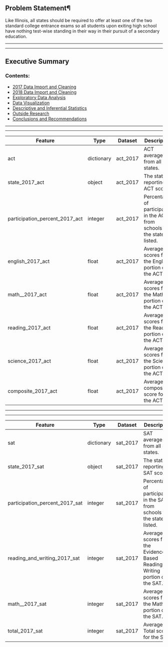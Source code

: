 ## Problem Statement¶
Like Illinois, all states should be required to offer at least one of the two standard college entrance exams so all students upon exiting high school have nothing test-wise standing in their way in their pursuit of a secondary education.

---
---

## Executive Summary
### Contents:
- [2017 Data Import and Cleaning](#Data-Import-and-Cleaning)
- [2018 Data Import and Cleaning](#2018-Data-Import-and-Cleaning)
- [Exploratory Data Analysis](#Exploratory-Data-Analysis)
- [Data Visualization](#Visualize-the-data)
- [Descriptive and Inferential Statistics](#Descriptive-and-Inferential-Statistics)
- [Outside Research](#Outside-Research)
- [Conclusions and Recommendations](#Conclusions-and-Recommendations)

---
---

|**Feature**|**Type**|**Dataset**|**Description**|
|---|---|---|---|
|act      | dictionary |act_2017 | ACT averages from all 50 states.|
|state_2017_act|object|act_2017|The state reporting ACT scores|
|participation_percent_2017_act|integer|act_2017|Percentage of participation in the ACT from schools in the state listed.|
|english_2017_act|float|act_2017|Average scores from the English portion of the ACT.|
|math__2017_act|float|act_2017|Average scores from the Math portion of the ACT.|
|reading_2017_act|float|act_2017|Average scores from the Reading portion of the ACT.|
|science_2017_act|float|act_2017|Average scores from the Science portion of the ACT.|
|composite_2017_act|float|act_2017|Average composite score for the ACT.|

---
---

|**Feature**|**Type**|**Dataset**|**Description**|
|---|---|---|---|
|sat      | dictionary |sat_2017 | SAT averages from all 50 states.|
|state_2017_sat|object|sat_2017|The state reporting SAT scores|
|participation_percent_2017_sat|integer|sat_2017|Percentage of participation in the SAT from schools in the state listed.|
|reading_and_writing_2017_sat|integer|sat_2017|Average scores from the Evidence-Based Reading and Writing portion of the SAT.|
|math__2017_sat|integer|sat_2017|Average scores from the Math portion of the SAT.|
|total_2017_sat|integer|sat_2017|Average Total score for the SAT.|